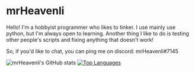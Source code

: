 # mrHeavenli
Hello! I'm a hobbyist programmer who likes to tinker.
I use mainly use python, but I'm always open to learning.
Another thing I like to do is testing other people's scripts
and fixing anything that doesn't work!

So, if you'd like to chat, you can ping me on discord:
mrHeavenli#7145

![mrHeavenli's GitHub stats](https://github-readme-stats.vercel.app/api?username=mrHeavenli&theme=nightowl&show_icons=true)
[![Top Languages](https://github-readme-stats.vercel.app/api/top-langs/?username=mrHeavenli&layout=compact&theme=nightowl)](https://github.com/anuraghazra/github-readme-stats)
